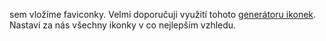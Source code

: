 sem vložíme faviconky. Velmi doporučuji využití tohoto [generátoru ikonek](https://realfavicongenerator.net/). Nastaví za nás všechny ikonky v co nejlepším vzhledu.
